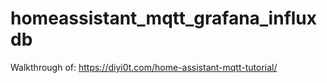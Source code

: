 ﻿# homeassistant_mqtt_grafana_influxdb
 
 Walkthrough of: https://diyi0t.com/home-assistant-mqtt-tutorial/
